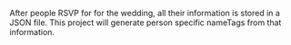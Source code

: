 After people RSVP for for the wedding, all their information is stored in a JSON file.  This project will generate person specific nameTags from that information. 
